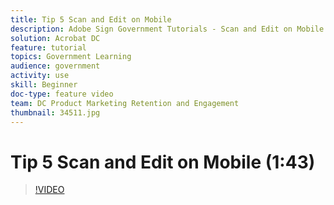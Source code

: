 ```yaml
---
title: Tip 5 Scan and Edit on Mobile
description: Adobe Sign Government Tutorials - Scan and Edit on Mobile
solution: Acrobat DC
feature: tutorial
topics: Government Learning
audience: government
activity: use
skill: Beginner
doc-type: feature video
team: DC Product Marketing Retention and Engagement
thumbnail: 34511.jpg
---
```


# Tip 5 Scan and Edit on Mobile (1:43)

>[!VIDEO](https://video.tv.adobe.com/v/34511)

